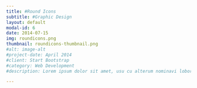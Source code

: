 ```yaml
---
title: #Round Icons
subtitle: #Graphic Design
layout: default
modal-id: 6
date: 2014-07-15
img: roundicons.png
thumbnail: roundicons-thumbnail.png
#alt: image-alt
#project-date: April 2014
#client: Start Bootstrap
#category: Web Development
#description: Lorem ipsum dolor sit amet, usu cu alterum nominavi lobortis. At duo novum diceret. Tantas apeirian vix et, usu sanctus postulant inciderint ut, populo diceret necessitatibus in vim. Cu eum dicam feugiat noluisse.

---
```

